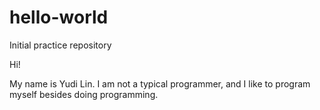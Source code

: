 # hello-world
Initial practice repository

Hi!

My name is Yudi Lin. I am not a typical programmer, and I like to program myself besides doing programming.
